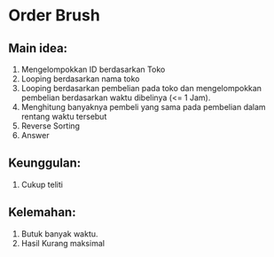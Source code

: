 # Order Brush
## Main idea:
1. Mengelompokkan ID berdasarkan Toko
2. Looping berdasarkan nama toko
3. Looping berdasarkan pembelian pada toko dan mengelompokkan pembelian berdasarkan waktu dibelinya (<= 1 Jam).
4. Menghitung banyaknya pembeli yang sama pada pembelian dalam rentang waktu tersebut
5. Reverse Sorting
6. Answer

## Keunggulan:
1. Cukup teliti
## Kelemahan:
1. Butuk banyak waktu.
2. Hasil Kurang maksimal